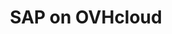 ---
title: SAP on OVHcloud
slug: sap
excerpt: Comment utiliser les solutions SAP on OVHcloud
sections: Premiers pas, Utilisation avancée
order: 04
---